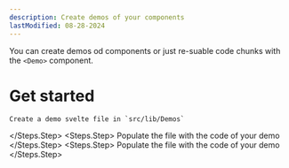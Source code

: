 ```yaml
---
description: Create demos of your components
lastModified: 08-28-2024
---
```


<script>
  import { Steps } from '$lib/components';
</script>

You can create demos od components or just re-suable code chunks with the `<Demo>` component.

# Get started

<Steps>
  <Steps.Step>

    Create a demo svelte file in `src/lib/Demos`
  </Steps.Step>
  <Steps.Step>
    Populate the file with the code of your demo
  </Steps.Step>
  <Steps.Step>
    Populate the file with the code of your demo
  </Steps.Step>
</Steps>
